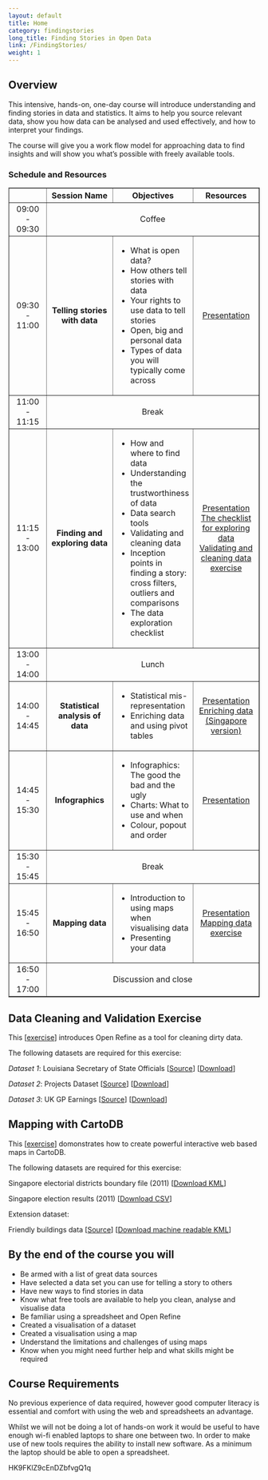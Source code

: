 ```yaml
---
layout: default
title: Home
category: findingstories
long_title: Finding Stories in Open Data
link: /FindingStories/
weight: 1
---
```


## Overview

This intensive, hands-on, one-day course will introduce understanding and finding stories in data and statistics. It aims to help you source relevant data, show you how data can be analysed and used effectively, and how to interpret your findings.

The course will give you a work flow model for approaching data to find insights and will show you what’s possible with freely available tools.

### Schedule and Resources

<div align="center">
<table border="1" cellpadding="1" cellspacing="1" class="table" style="width:100%">
<thead>
<tr>
	<th scope="col" style="width:16%;">&nbsp;</th>
	<th scope="col" style="width:28%; text-align: center;">Session Name</th>
	<th scope="col" style="width:28%; text-align: center;">Objectives</th>
	<th scope="col" style="width:28%; text-align: center;">Resources</th>
</tr>
</thead>
<tbody>
<tr>
	<td style="text-align: center; vertical-align: middle;">09:00 - 09:30</td>
	<td colspan="3" style="text-align: center;">Coffee</td>
</tr>
<tr>
	<td style="text-align: center; vertical-align: middle;">09:30 - 11:00</td>
	<td style="text-align: center; vertical-align: middle;"><strong>Telling stories with data</strong></td>
	<td>
	    <ul>
		<li>What is open data?</li>
		<li>How others tell stories with data</li>
		<li>Your rights to use data to tell stories</li>
		<li>Open, big and personal data</li>
		<li>Types of data you will typically come across</li>
	    </ul>
	</td>
	<td style="text-align: center; vertical-align: middle;"><a href="../resources/FindingStoriesSG-Session1.pdf">Presentation</a><br/>
	</td>
</tr>
<tr>
	<td  style="text-align: center; vertical-align: middle;">11:00 - 11:15</td>
	<td colspan="3" style="text-align: center;">Break</td>
</tr>
<tr>
	<td style="text-align: center; vertical-align: middle;">11:15 - 13:00</td>
	<td style="text-align: center; vertical-align: middle;"><strong>Finding and exploring data</strong></td>
	<td>
	    <ul>
		<li>How and where to find data</li>
		<li>Understanding the trustworthiness of data</li>
		<li>Data search tools</li>
		<li>Validating and cleaning data</li>
		<li>Inception points in finding a story: cross filters, outliers and comparisons</li>
		<li>The data exploration checklist</li>
	    </ul>
	</td>
	<td style="text-align: center; vertical-align: middle;">
		<a href="../resources/FindingStoriesSG-Session2.pdf">Presentation</a><br/>
		<a href="../resources/TheChecklistforExploringData.pdf">The checklist for exploring data</a><br/>
		<a href="#cleaningEx">Validating and cleaning data exercise</a>
	</td>
</tr>
<tr>
	<td style="text-align: center; vertical-align: middle;">13:00 - 14:00</td>
	<td colspan="3" style="text-align: center;">Lunch</td>
</tr>
<tr>
	<td style="text-align: center; vertical-align: middle;">14:00 - 14:45</td>
	<td style="text-align: center; vertical-align: middle;"><strong>Statistical analysis of data</strong></td>
	<td>
	    <ul>
		<li>Statistical mis-representation</li>
		<li>Enriching data and using pivot tables</li>
	    </ul>
	</td>
	<td style="text-align: center; vertical-align: middle;">
		<a href="../resources/FindingStoriesSG-Session3.pdf">Presentation</a><br/>
		<a href="../resources/EnrichingdataSingaporeversion.pdf">Enriching data (Singapore version)</a>
	</td>
</tr>
<tr>
	<td style="text-align: center; vertical-align: middle;">14:45 - 15:30</td>
	<td style="text-align: center; vertical-align: middle;"><strong>Infographics</strong></td>
	<td>
	    <ul>
		<li>Infographics: The good the bad and the ugly</li>
		<li>Charts: What to use and when</li>
		<li>Colour, popout and order</li>
	    </ul>
	</td>
	<td style="text-align: center; vertical-align: middle;">
		<a href="../resources/FindingStoriesSG-Session4.pdf">Presentation</a><br/>
	</td>
</tr>
<tr>
	<td style="text-align: center; vertical-align: middle;">15:30 - 15:45</td>
	<td colspan="3" style="text-align: center;">Break</td>
</tr>
<tr>
	<td style="text-align: center; vertical-align: middle;">15:45 - 16:50</td>
	<td style="text-align: center; vertical-align: middle;"><strong>Mapping data</strong></td>
	<td>
	    <ul>
		<li>Introduction to using maps when visualising data</li>
		<li>Presenting your data</li>
	    </ul>
	</td>
	<td style="text-align: center; vertical-align: middle;">
		<a href="../resources/FindingStoriesSG-Session5.pdf">Presentation</a><br/>
		<a href="#mappingEx">Mapping data exercise</a>
	</td>
</tr>
<tr>
	<td  style="text-align: center; vertical-align: middle;">16:50 - 17:00</td>
	<td colspan="3" style="text-align: center;">Discussion and close</td>
</tr>
</tbody>
</table>
</div>

<section id="cleaningEx">
</section>

## Data Cleaning and Validation Exercise

This \[[exercise](../resources/Cleaning_Exercise.pdf)\] introduces Open Refine as a tool for cleaning dirty data. 

The following datasets are required for this exercise:

*Dataset 1*: Louisiana Secretary of State Officials \[[Source](http://www.sos.la.gov/tabid/136/default.aspx)\] \[[Download](../resources/dataset1.xls)\] 
 
*Dataset 2*: Projects Dataset \[[Source](https://www.itdashboard.gov/data_feeds)\] \[[Download](../resources/dataset2.csv)\] 
 
*Dataset 3*: UK GP Earnings \[[Source](http://data.gov.uk/dataset/gp-earnings-and-expenses-2009-10)\] \[[Download](../resources/dataset3.csv)\] 


<section id="mappingEx">
</section>

## Mapping with CartoDB

This \[[exercise](../resources/MappingwithcartoDB.pdf)\] domonstrates how to create powerful interactive web based maps in CartoDB.

The following datasets are required for this exercise: 

Singapore electorial districts boundary file (2011) \[[Download KML](../resources/SingaporeElectoralBoundaries2011.kml)\]

Singapore election results (2011) \[[Download CSV](../resources/SingaporeElectionWinners2011.csv)\]

Extension dataset:

Friendly buildings data \[[Source](http://data.gov.sg/Metadata/OneMapMetadata.aspx?t=SPATIAL&id=BFABUILDINGS)\] \[[Download machine readable KML](../resources/BFA2.kml)\]


 
## By the end of the course you will 

* Be armed with a list of great data sources
* Have selected a data set you can use for telling a story to others
* Have new ways to find stories in data
* Know what free tools are available to help you clean, analyse and visualise data
* Be familiar using a spreadsheet and Open Refine
* Created a visualisation of a dataset
* Created a visualisation using a map
* Understand the limitations and challenges of using maps
* Know when you might need further help and what skills might be required

## Course Requirements 

No previous experience of data required, however good computer literacy is essential and comfort with using the web and spreadsheets an advantage.

Whilst we will not be doing a lot of hands-on work it would be useful to have enough wi-fi enabled laptops to share one between two. In order to make use of new tools requires the ability to install new software. As a minimum the laptop should be able to open a spreadsheet.

HK9FKlZ9cEnDZbfvgQ1q
